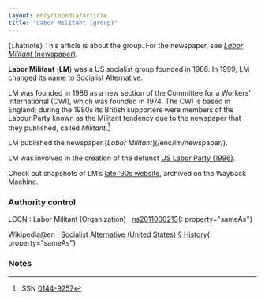 ```yaml
---
layout: encyclopedia/article
title: "Labor Militant (group)"
---
```


<div id="labor-militant" typeof="Organization" property="mainEntity">

{:.hatnote}
This article is about the group.
For the newspaper, see [<cite>Labor Militant</cite> (newspaper)](/enc/lm/newspaper/).

<b property="name">Labor Militant</b> (<b property="alternateName">LM</b>)
was a <span property="location">US</span>
socialist group founded in <span property="foundingDate">1986</span>.
In <span property="dissolutionDate">1999</span>, LM changed its name to
[Socialist Alternative](https://socialistalternative.org).

LM was founded in 1986 as a new section of the
<span property="memberOf">Committee for a Workers’ International</span> (<abbr>CWI</abbr>),
which was founded in 1974.
The <abbr>CWI</abbr> is based in England;
during the 1980s its British supporters were members of the Labour Party
known as the Militant tendency due to the newspaper that they published, called <cite>Militant</cite>.[^militant]

<div typeof="Newspaper">
  LM published the newspaper
  [<cite property="name">Labor Militant</cite>](/enc/lm/newspaper/).
  <meta property="mainEntityOfPage" content="{{ site.url }}/enc/lm/newspaper">
  <div property="publisher" content="{{ site.url }}{{ page.url }}#labor-militant">
</div>

LM was involved in the creation of the defunct
[US Labor Party (1996)](https://en.wikipedia.org/wiki/Labor_Party_(United_States,_1996)).

Check out snapshots of LM’s [late ’90s website](/enc/lm/wayback/), archived on the Wayback Machine.

### Authority control

<abbr>LCCN</abbr>
: Labor Militant (Organization)
: [ns2011000213](https://lccn.loc.gov/ns2011000213){: property="sameAs"}

Wikipedia@en
: [Socialist Alternative (United States) § History](https://en.wikipedia.org/wiki/Socialist_Alternative_(United_States)#History){: property="sameAs"}

### Notes

[^militant]: <abbr>ISSN</abbr> [0144-9257](https://www.worldcat.org/title/militant/oclc/19365820)

</div>